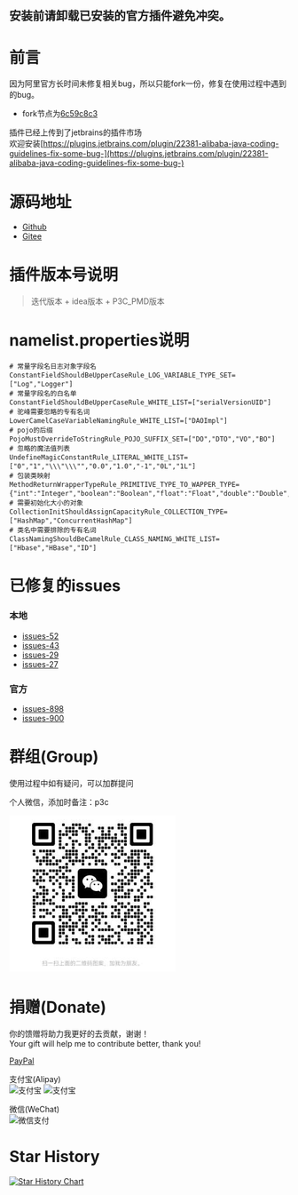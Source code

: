 ## 安装前请卸载已安装的官方插件避免冲突。

# 前言

因为阿里官方长时间未修复相关bug，所以只能fork一份，修复在使用过程中遇到的bug。

- fork节点为[6c59c8c3](https://github.com/alibaba/p3c/commit/6c59c8c36ecd8722c712d5685b8c3822c1c8b030)

插件已经上传到了jetbrains的插件市场  
欢迎安装[https://plugins.jetbrains.com/plugin/22381-alibaba-java-coding-guidelines-fix-some-bug-](https://plugins.jetbrains.com/plugin/22381-alibaba-java-coding-guidelines-fix-some-bug-)

# 源码地址

- [Github](https://github.com/godfather1103/p3c)
- [Gitee](https://gitee.com/godfather1103/p3c)

# 插件版本号说明

> 迭代版本 + idea版本 + P3C_PMD版本
 
# namelist.properties说明

```properties
# 常量字段名日志对象字段名
ConstantFieldShouldBeUpperCaseRule_LOG_VARIABLE_TYPE_SET=["Log","Logger"]
# 常量字段名的白名单
ConstantFieldShouldBeUpperCaseRule_WHITE_LIST=["serialVersionUID"]
# 驼峰需要忽略的专有名词
LowerCamelCaseVariableNamingRule_WHITE_LIST=["DAOImpl"]
# pojo的后缀
PojoMustOverrideToStringRule_POJO_SUFFIX_SET=["DO","DTO","VO","BO"]
# 忽略的魔法值列表
UndefineMagicConstantRule_LITERAL_WHITE_LIST=["0","1","\\\"\\\"","0.0","1.0","-1","0L","1L"]
# 包装类映射
MethodReturnWrapperTypeRule_PRIMITIVE_TYPE_TO_WAPPER_TYPE={"int":"Integer","boolean":"Boolean","float":"Float","double":"Double","byte":"Byte","short":"Short","long":"Long","char":"Character"}
# 需要初始化大小的对象
CollectionInitShouldAssignCapacityRule_COLLECTION_TYPE=["HashMap","ConcurrentHashMap"]
# 类名中需要排除的专有名词
ClassNamingShouldBeCamelRule_CLASS_NAMING_WHITE_LIST=["Hbase","HBase","ID"]

```

# 已修复的issues

### 本地

- [issues-52](https://github.com/godfather1103/p3c/issues/52)
- [issues-43](https://github.com/godfather1103/p3c/issues/43)
- [issues-29](https://github.com/godfather1103/p3c/issues/29)
- [issues-27](https://github.com/godfather1103/p3c/issues/27)

### 官方

- [issues-898](https://github.com/alibaba/p3c/issues/898)
- [issues-900](https://github.com/alibaba/p3c/issues/900)

# 群组(Group)

使用过程中如有疑问，可以加群提问

个人微信，添加时备注：p3c

![GR](pic/GR-300.jpg)


# 捐赠(Donate)

你的馈赠将助力我更好的去贡献，谢谢！  
Your gift will help me to contribute better, thank you!

[PayPal](https://paypal.me/godfather1103?locale.x=zh_XC)

支付宝(Alipay)  
![支付宝](pic/hb-300.png)
![支付宝](pic/Alipay-300.png)

微信(WeChat)  
![微信支付](pic/WeChat-300.png)

# Star History

[![Star History Chart](https://api.star-history.com/svg?repos=godfather1103/p3c&type=Date)](https://star-history.com/#godfather1103/p3c&Date)
